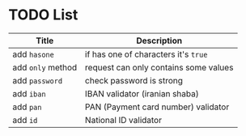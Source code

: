 # TODO List

Title             | Description
------------------|--------------------------------------
add `hasone`      | if has one of characters it's `true`
add `only` method | request can only contains some values
add `password`    | check password is strong
add `iban`        | IBAN validator (iranian shaba)
add `pan`         | PAN (Payment card number) validator
add `id`          | National ID validator
